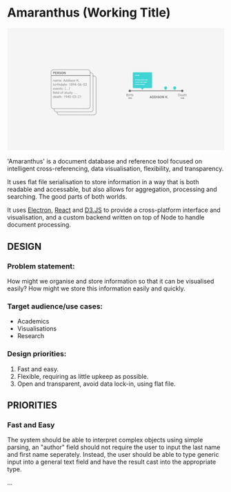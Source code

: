 # Amaranthus (Working Title)

![Ow](design/Wireframe_Diagram.png "Title text")

'Amaranthus' is a  document database and 
reference tool focused on intelligent cross-referencing, data visualisation,
flexibility, and transparency.

It uses flat file serialisation to store information in a way that is both
readable and accessable, but also allows for aggregation, processing and searching. 
The good parts of both worlds.

It uses [Electron](https://electronjs.org/), [React](https://reactjs.org/) and 
[D3.JS](https://d3js.org/) to provide a cross-platform interface and visualisation, 
and a custom backend written on top of Node to handle document processing.

## DESIGN

### Problem statement:

How might we organise and store information so that it can be visualised easily? How might
we store this information easily and quickly.

### Target audience/use cases:

* Academics
* Visualisations
* Research

### Design priorities:

1. Fast and easy.
2. Flexible, requiring as little upkeep as possible.
3. Open and transparent, avoid data lock-in, using flat file.


## PRIORITIES

### Fast and Easy

The system should be able to interpret complex objects using simple parsing, an "author"
field should not require the user to input the last name and first name seperately. Instead,
the user should be able to type generic input into a general text field and have 
the result cast into the appropriate type.

...